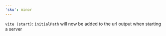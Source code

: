 ```yaml
---
'sku': minor
---
```


`vite (start)`: `initialPath` will now be added to the url output when starting a server
